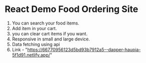 # React Demo Food Ordering Site 
1. You can search your food items.
2. Add item in your cart.
3. you can clear cart items if you want.
4. Responsive in small and large device.
5. Data fetching using api
6.  Link - "https://66770956123d5bd93b7912a5--dapper-haupia-5f1d91.netlify.app/"


